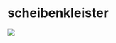 # scheibenkleister
[![](https://img.shields.io/badge/code%20style-black-000000.svg)](https://github.com/psf/black)
